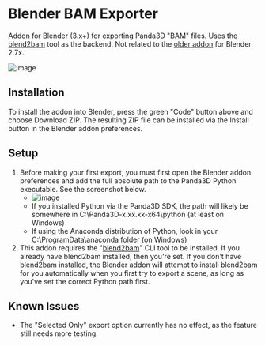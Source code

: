 # Blender BAM Exporter
Addon for Blender (3.x+) for exporting Panda3D "BAM" files. Uses the [blend2bam](https://github.com/Moguri/blend2bam) tool as the backend. Not related to the [older addon](https://github.com/tobspr/Panda3D-Bam-Exporter) for Blender 2.7x.

![image](https://user-images.githubusercontent.com/88953117/234097061-e53c0eca-93bf-4ee5-bf7d-9b55262ab46b.png)

## Installation
To install the addon into Blender, press the green "Code" button above and choose Download ZIP. The resulting ZIP file can be installed via the Install button in the Blender addon preferences.

## Setup
1. Before making your first export, you must first open the Blender addon preferences and add the full absolute path to the Panda3D Python executable. See the screenshot below.
    - ![image](https://user-images.githubusercontent.com/88953117/234090186-fd363cbc-f718-463a-8519-b8455dda9150.png)
    - If you installed Python via the Panda3D SDK, the path will likely be somewhere in C:\Panda3D-x.xx.xx-x64\python (at least on Windows)
    - If using the Anaconda distribution of Python, look in your C:\ProgramData\anaconda folder (on Windows)
2. This addon requires the "[blend2bam](https://github.com/Moguri/blend2bam)" CLI tool to be installed. If you already have blend2bam installed, then you're set. If you don't have blend2bam installed, the Blender addon will attempt to install blend2bam for you automatically when you first try to export a scene, as long as you've set the correct Python path first.

## Known Issues
- The "Selected Only" export option currently has no effect, as the feature still needs more testing.
